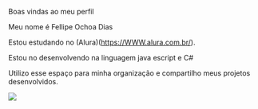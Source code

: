 Boas vindas ao meu perfil

Meu nome é Fellipe Ochoa Dias

Estou estudando no (Alura)(https://WWW.alura.com.br/).

Estou no desenvolvendo na linguagem java escript e C#

Utilizo esse espaço para minha organização e compartilho meus projetos desenvolvidos.

![](octocat-1722445435159.png)

